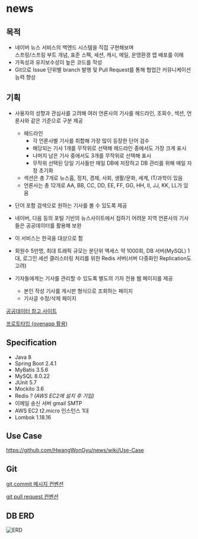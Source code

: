 # news

## 목적
* 네이버 뉴스 서비스의 백엔드 시스템을 직접 구현해보며  
스프링/스프링 부트 개념, 표준 스펙, 세션, 캐시, 메일, 운영환경 앱 배포를 이해
* 가독성과 유지보수성이 높은 코드를 작성
* Git으로 Issue 단위별 branch 발행 및 Pull Request를 통해 협업간 커뮤니케이션 능력 향상 

## 기획
* 사용자의 성향과 관심사를 고려해 여러 언론사의 기사를 헤드라인, 조회수, 섹션, 언론사와 같은 기준으로 구분 제공
  * 헤드라인
    - 각 언론사별 기사를 취합해 가장 많이 등장한 단어 검수
    - 해당되는 기사 1개를 무작위로 선택해 헤드라인 중에서도 가장 크게 표시
    - 나머지 남은 기사 중에서도 3개를 무작위로 선택해 표시
    - 무작위 선택된 당일 기사들만 매일 DB에 저장하고 DB 관리를 위해 매일 자정 초기화
  * 섹션은 총 7개로 뉴스홈, 정치, 경제, 사회, 생활/문화, 세계, IT/과학이 있음
  * 언론사는 총 12개로 AA, BB, CC, DD, EE, FF, GG, HH, II, JJ, KK, LL가 있음
* 단어 포함 검색으로 원하는 기사를 볼 수 있도록 제공
* 네이버, 다음 등의 포털 기반의 뉴스사이트에서 접하기 어려운 지역 언론사의 기사들은 공공데이터를 활용해 보완
* 이 서비스는 한국을 대상으로 함
* 회원수 5만명, 최대 트래픽 규모는 분단위 액세스 약 1000회, DB 서버(MySQL) 1대, 로그인 세션 클러스터링 처리를 위한 Redis 서버(서버 다중화인 Replication도 고려)

* 기자들에게는 기사를 관리할 수 있도록 별도의 기자 전용 웹 페이지를 제공
  * 본인 작성 기사를 게시판 형식으로 조회하는 페이지
  * 기사글 수정/삭제 페이지

[공공데이터 참고 사이트](https://www.data.go.kr/data/15034926/openapi.do)

[프로토타입 (ovenapp 활용)](https://ovenapp.io/view/wp8c3hZx9oYXGnwD4AWbaX0Zz3NKWFxw/)

## Specification
- Java 8
- Spring Boot 2.4.1
- MyBatis 3.5.6
- MySQL 8.0.22
- JUnit 5.7
- Mockito 3.6
- Redis _? (AWS EC2에 설치 후 기입)_
- 이메일 송신 서버 gmail SMTP
- AWS EC2 t2.micro 인스턴스 1대
- Lombok 1.18.16

## Use Case
https://github.com/HwangWonGyu/news/wiki/Use-Case

## Git

[git commit 메시지 컨벤션](https://beststar-1.tistory.com/11)

[git pull request 컨벤션](https://beststar-1.tistory.com/12)

## DB ERD
![ERD](https://user-images.githubusercontent.com/15853498/102389829-02c7b500-4017-11eb-8fbd-775686c1af80.PNG)
